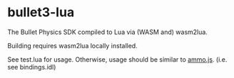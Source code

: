 # bullet3-lua

The Bullet Physics SDK compiled to Lua via (WASM and) wasm2lua.

Building requires wasm2lua locally installed.

See test.lua for usage. Otherwise, usage should be similar to [ammo.js](https://github.com/kripken/ammo.js). (i.e. see bindings.idl)
